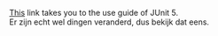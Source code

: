 [This](https://junit.org/junit5/docs/current/user-guide/#writing-tests)
link takes you to the use guide of JUnit 5.  
Er zijn echt wel dingen veranderd, dus bekijk dat eens.